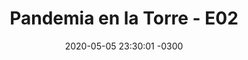 ---
layout: post
category: Coqueto Escenario
date: 2020-05-05 23:30:01 -0300
title: "Pandemia en la Torre - E02"
image: /todopasa/images/coqueto.png
summary: Presentación de Pandemia en la Torre.
file: /todopasa/audios/pandemia/pandemiaE02.mp3
duration: 01:11
oceanourl: https://despinouy.github.io/todopasa/coqueto%20escenario/2020/05/05/Pandemia_en_la_torre_-_E02.html
---